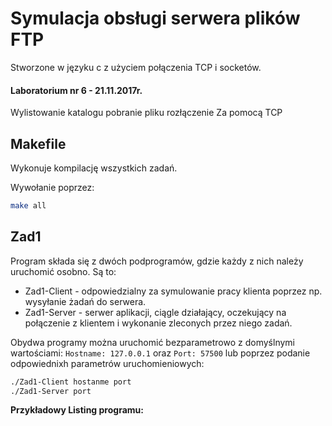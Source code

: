# Symulacja obsługi serwera plików FTP

Stworzone w języku c z użyciem połączenia TCP i socketów.

#### Laboratorium nr 6 - 21.11.2017r.

Wylistowanie katalogu
pobranie pliku
rozłączenie
Za pomocą TCP

## Makefile

Wykonuje kompilację wszystkich zadań. 

Wywołanie poprzez:  

```bash
make all
```

## Zad1

Program składa się z dwóch podprogramów, gdzie każdy z nich należy uruchomić osobno. Są to:

- Zad1-Client - odpowiedzialny za symulowanie pracy klienta poprzez np. wysyłanie żadań do serwera.
- Zad1-Server - serwer aplikacji, ciągle działający, oczekujący na połączenie z klientem i wykonanie zleconych przez niego zadań.



Obydwa programy można uruchomić bezparametrowo z domyślnymi wartościami: `Hostname: 127.0.0.1` oraz `Port: 57500` lub poprzez podanie odpowiednixh parametrów uruchomieniowych:

```bash
./Zad1-Client hostanme port
./Zad1-Server port
```



**Przykładowy Listing programu:**

```bash


```

